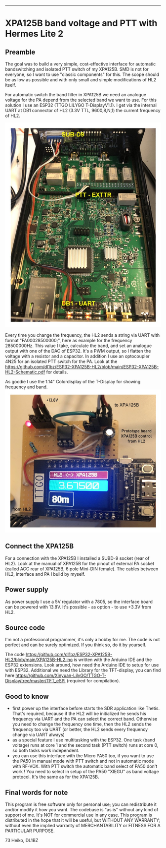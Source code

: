 ---
# XPA125B band voltage and PTT with Hermes Lite 2

## Preamble
The goal was to build a very simple, cost-effective interface for automatic bandswitching and isolated PTT switch of my XPA125B. SMD is not for everyone, so I want to use "classic components" for this.
The scope should be as low as possible and with only small and simple modifications of HL2 itself. 

For automatic switch the band filter in XPA125B we need an analogue voltage for the PA depend from the selected band we want to use.
For this solution I use an ESP32 (TTGO LILYGO T-DisplayV1.1). I get via the internal UART at DB1 connector of HL2 (3.3V TTL, 9600,8,N,1) the current frequency of HL2.

![](https://github.com/dl1bz/ESP32-XPA125B-HL2/blob/main/HL2_Connect_intern.jpg)

Every time you change the frequency, the HL2 sends a string via UART with format "FA00028500000;", here as example for the frequency 28500000Hz. This value I take, calculate the band, and set an analogue output with one of the DAC of ESP32. It's a PWM output, so I flatten the voltage with a resistor and a capacitor. In addition I use an optocoupler 4N25 for an isolated PTT switch for the PA. Look at the https://github.com/dl1bz/ESP32-XPA125B-HL2/blob/main/ESP32-XPA125B-HL2-Schematic.pdf for details.

As goodie I use the 1.14" Colordisplay of the T-Display for showing frequency and band.
![](https://github.com/dl1bz/ESP32-XPA125B-HL2/blob/main/Prototypeboard_ESP32_HL2.jpg)

## Connect the XPA125B
For a connection with the XPA125B I installed a SUBD-9 socket (rear of HL2). Look at the manual of XPA125B for the pinout of external PA socket (called ACC rear of XPA125B, 6 pole Mini-DIN female). The cables between HL2, interface and PA I build by myself.

## Power supply
As power supply I use a 5V regulator with a 7805, so the interface board can be powered with 13.8V. It's possible - as option - to use +3.3V from HL2.

## Source code
I'm not a professional programmer, it's only a hobby for me. The code is not perfect and can be surely optimized. If you think so, do it by yourself.

The code https://github.com/dl1bz/ESP32-XPA125B-HL2/blob/main/XPA125B-HL2.ino is written with the Arduino IDE and the ESP32 extensions. Look around, how need the Arduino IDE to setup for use with ESP32. Additional we need the Library for the TFT-display, you can find here https://github.com/Xinyuan-LilyGO/TTGO-T-Display/tree/master/TFT_eSPI (required for compilation).

## Good to know
- first power up the interface before starts the SDR application like Thetis. That's required, because if the HL2 will be initialized he sends his frequency via UART and the PA can select the correct band. Otherwise you need to change the frequency one time, then the HL2 sends the frequency too via UART (or better, the HL2 sends every frequency change via UART always)
- as a special feature I use multitasking with the ESP32. One task (band voltage) runs at core 1 and the second task (PTT switch) runs at core 0, so both tasks work independent.
- you can use this interface with the Micro PA50 too, if you want to use the PA50 in manual mode with PTT switch and not in automatic mode with RF-VOX. With PTT switch the automatic band select of PA50 don't work ! You need to select in setup of the PA50 "XIEGU" as band voltage protocol. It's the same as for the XPA125B.

##  Final words for note ##
This program is free software only for personal use; you can redistribute it and/or modify it how you want.
The codebase is "as is" without any kind of support of me.
It's NOT for commercial use in any case.
This program is distributed in the hope that it will be useful, but WITHOUT ANY WARRANTY; without even the implied warranty of MERCHANTABILITY or FITNESS FOR A PARTICULAR PURPOSE.

73 Heiko, DL1BZ
